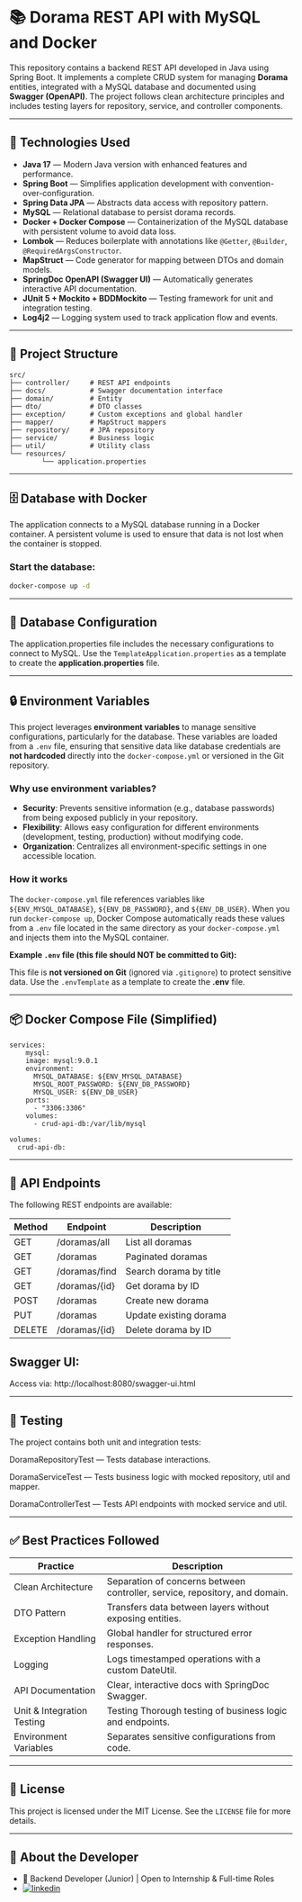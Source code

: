 # 📚 Dorama REST API with MySQL and Docker

This repository contains a backend REST API developed in Java using Spring Boot. It implements a complete CRUD system for managing **Dorama** entities, integrated with a MySQL database and documented using **Swagger (OpenAPI)**. The project follows clean architecture principles and includes testing layers for repository, service, and controller components.

---

## 🚀 Technologies Used

- **Java 17** — Modern Java version with enhanced features and performance.
- **Spring Boot** — Simplifies application development with convention-over-configuration.
- **Spring Data JPA** — Abstracts data access with repository pattern.
- **MySQL** — Relational database to persist dorama records.
- **Docker + Docker Compose** — Containerization of the MySQL database with persistent volume to avoid data loss.
- **Lombok** — Reduces boilerplate with annotations like `@Getter`, `@Builder`, `@RequiredArgsConstructor`.
- **MapStruct** — Code generator for mapping between DTOs and domain models.
- **SpringDoc OpenAPI (Swagger UI)** — Automatically generates interactive API documentation.
- **JUnit 5 + Mockito + BDDMockito** — Testing framework for unit and integration testing.
- **Log4j2** — Logging system used to track application flow and events.

---

## 🧱 Project Structure

```
src/
├── controller/     # REST API endpoints
├── docs/           # Swagger documentation interface
├── domain/         # Entity
├── dto/            # DTO classes
├── exception/      # Custom exceptions and global handler
├── mapper/         # MapStruct mappers
├── repository/     # JPA repository
├── service/        # Business logic
├── util/           # Utility class
└── resources/
        └── application.properties
```

---

## 🗄️ Database with Docker

The application connects to a MySQL database running in a Docker container. A persistent volume is used to ensure that data is not lost when the container is stopped.

### Start the database:

```bash
docker-compose up -d
```
---

## 🔐 Database Configuration

The application.properties file includes the necessary configurations to connect to MySQL.
Use the `TemplateApplication.properties` as a template to create the **application.properties** file.

---

## 🔒 Environment Variables

This project leverages **environment variables** to manage sensitive configurations, particularly for the database. These variables are loaded from a `.env` file, ensuring that sensitive data like database credentials are **not hardcoded** directly into the `docker-compose.yml` or versioned in the Git repository.

### Why use environment variables?

* **Security**: Prevents sensitive information (e.g., database passwords) from being exposed publicly in your repository.
* **Flexibility**: Allows easy configuration for different environments (development, testing, production) without modifying code.
* **Organization**: Centralizes all environment-specific settings in one accessible location.

### How it works

The `docker-compose.yml` file references variables like `${ENV_MYSQL_DATABASE}`, `${ENV_DB_PASSWORD}`, and `${ENV_DB_USER}`. When you run `docker-compose up`, Docker Compose automatically reads these values from a `.env` file located in the same directory as your `docker-compose.yml` and injects them into the MySQL container.

**Example `.env` file (this file should NOT be committed to Git):**

This file is **not versioned on Git** (ignored via `.gitignore`) to protect sensitive data.
Use the `.envTemplate` as a template to create the **.env** file.

---

## 📦 Docker Compose File (Simplified)

```
services:
    mysql:
    image: mysql:9.0.1
    environment:
      MYSQL_DATABASE: ${ENV_MYSQL_DATABASE}
      MYSQL_ROOT_PASSWORD: ${ENV_DB_PASSWORD}
      MYSQL_USER: ${ENV_DB_USER}
    ports:
      - "3306:3306"
    volumes:
      - crud-api-db:/var/lib/mysql

volumes:
  crud-api-db:
```
---

## 📘 API Endpoints
The following REST endpoints are available:

| Method | Endpoint        | Description              |
|--------|------------------|--------------------------|
| GET    | /doramas/all     | List all doramas         |
| GET    | /doramas         | Paginated doramas        |
| GET    | /doramas/find    | Search dorama by title   |
| GET    | /doramas/{id}    | Get dorama by ID         |
| POST   | /doramas         | Create new dorama        |
| PUT    | /doramas         | Update existing dorama   |
| DELETE | /doramas/{id}    | Delete dorama by ID      |

## Swagger UI:
Access via: http://localhost:8080/swagger-ui.html

---

## 🧪 Testing

The project contains both unit and integration tests:

DoramaRepositoryTest — Tests database interactions.

DoramaServiceTest — Tests business logic with mocked repository, util and mapper.

DoramaControllerTest — Tests API endpoints with mocked service and util.

---

## ✅ Best Practices Followed

| Practice | Description |
|----------------|------|
| Clean Architecture | Separation of concerns between controller, service, repository, and domain. |
| DTO Pattern | Transfers data between layers without exposing entities. |
| Exception Handling | Global handler for structured error responses. |
| Logging | Logs timestamped operations with a custom DateUtil. |
| API Documentation | Clear, interactive docs with SpringDoc Swagger. |
| Unit & Integration Testing | Testing	Thorough testing of business logic and endpoints. |
| Environment Variables | Separates sensitive configurations from code. |

---

## 🪪 License
This project is licensed under the MIT License. See the `LICENSE` file for more details.

---

## 🙋 About the Developer
* 🎯 Backend Developer (Junior) | Open to Internship & Full-time Roles
* [![linkedin](https://img.shields.io/badge/linkedin-0A66C2?style=for-the-badge&logo=linkedin&logoColor=white)](https://www.linkedin.com/in/kauanserafim)